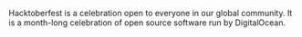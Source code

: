 Hacktoberfest is a celebration open to everyone in our global community. It is a month-long celebration of open source software run by DigitalOcean.
